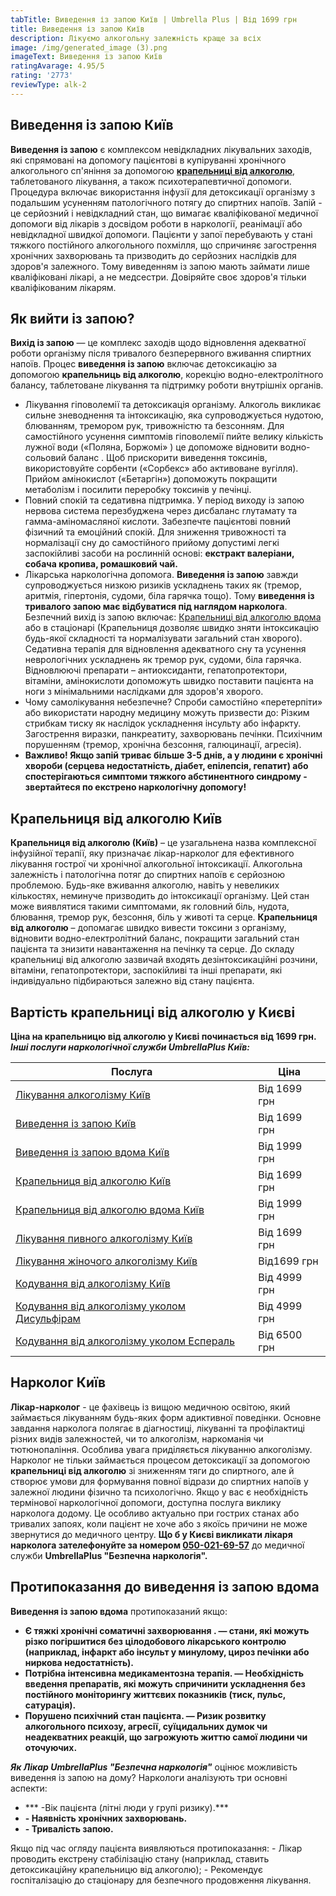 ```yaml
---
tabTitle: Виведення із запою Київ | Umbrella Plus | Від 1699 грн
title: Виведення із запою Київ
description: Лікуємо алкогольну залежність краще за всіх
image: /img/generated_image (3).png
imageText: Виведення із запою Київ
ratingAvarage: 4.95/5
rating: '2773'
reviewType: alk-2
---
```


## Виведення із запою Київ

**Виведення із запою** є комплексом невідкладних лікувальних заходів, які спрямовані на допомогу пацієнтові в купіруванні хронічного алкогольного сп'яніння за допомогою **[крапельниці від алкоголю](https://umbrella-plus.com.ua/uk/kiev/kapelnica_ot_alkogola_kiev/)**, таблетованого лікування, а також психотерапевтичної допомоги. Процедура включає використання інфузії для детоксикації організму з подальшим усуненням патологічного потягу до спиртних напоїв. Запій - це серйозний і невідкладний стан, що вимагає кваліфікованої медичної допомоги від лікарів з досвідом роботи в наркології, реанімації або невідкладної швидкої допомоги. Пацієнти у запої перебувають у стані тяжкого постійного алкогольного похмілля, що спричиняє загострення хронічних захворювань та призводить до серйозних наслідків для здоров'я залежного. Тому виведенням із запою мають займати лише кваліфіковані лікарі, а не медсестри. Довіряйте своє здоров'я тільки кваліфікованим лікарям.

## Як вийти із запою?

**Вихід із запою** — це комплекс заходів щодо відновлення адекватної роботи організму після тривалого безперервного вживання спиртних напоїв. Процес **виведення із запою** включає детоксикацію за допомогою **крапельниць від алкоголю**, корекцію водно-електролітного балансу, таблетоване лікування та підтримку роботи внутрішніх органів.

* Лікування гіповолемії та детоксикація організму. Алкоголь викликає сильне зневоднення та інтоксикацію, яка супроводжується нудотою, блюванням, тремором рук, тривожністю та безсонням. Для самостійного усунення симптомів гіповолемії пийте велику кількість лужної води («Поляна, Боржомі» ) це допоможе відновити водно-сольовий баланс . Щоб прискорити виведення токсинів, використовуйте сорбенти  («Сорбекс» або активоване вугілля). Прийом амінокислот («Бетаргін») допоможуть покращити метаболізм і посилити переробку токсинів у печінці.
* Повний спокій та седативна підтримка. У період виходу із запою нервова система перезбуджена через дисбаланс глутамату та гамма-аміномасляної кислоти. Забезпечте пацієнтові повний фізичний та емоційний спокій. Для зниження тривожності та нормалізації сну до самостійного прийому допустимі легкі заспокійливі засоби на рослинній основі: **екстракт валеріани, собача кропива, ромашковий чай.**
* Лікарська наркологічна допомога. **Виведення із запою** завжди супроводжується низкою ризиків ускладнень таких як (тремор, аритмія, гіпертонія, судоми, біла гарячка тощо). Тому **виведення із тривалого запою має відбуватися під наглядом нарколога**. Безпечний вихід із запою включає: [Крапельниці від алкоголю вдома](https://umbrella-plus.com.ua/uk/kiev/kapelnica_ot_alkogola_na_dom_kiev/) або в стаціонарі (Крапельниця дозволяє швидко зняти інтоксикацію будь-якої складності та нормалізувати загальний стан хворого). Седативна терапія для відновлення адекватного сну та усунення неврологічних ускладнень як тремор рук, судоми, біла гарячка. Відновлюючі препарати – антиоксиданти, гепатопротектори, вітаміни, амінокислоти допоможуть швидко поставити пацієнта на ноги з мінімальними наслідками для здоров'я хворого.
* Чому самолікування небезпечне? Спроби самостійно «перетерпіти» або використати народну медицину можуть призвести до: Різким стрибкам тиску як наслідок ускладнення інсульту або інфаркту. Загострення виразки, панкреатиту, захворювань печінки. Психічним порушенням (тремор, хронічна безсоння, галюцинації, агресія).
* **Важливо! Якщо запій триває більше 3-5 днів, а у людини є хронічні хвороби (серцева недостатність, діабет, епілепсія, гепатит) або спостерігаються симптоми тяжкого абстинентного синдрому - звертайтеся по екстрено наркологічну допомогу!**

## Крапельниця від алкоголю Київ

**Крапельниця від алкоголю (Київ)** – це узагальнена назва комплексної інфузійної терапії, яку призначає лікар-нарколог для ефективного лікування гострої чи хронічної алкогольної інтоксикації. Алкогольна залежність і патологічна потяг до спиртних напоїв є серйозною проблемою. Будь-яке вживання алкоголю, навіть у невеликих кількостях, неминуче призводить до інтоксикації організму. Цей стан може виявлятися такими симптомами, як головний біль, нудота, блювання, тремор рук, безсоння, біль у животі та серце. **Крапельниця від алкоголю** – допомагає швидко вивести токсини з організму, відновити водно-електролітний баланс, покращити загальний стан пацієнта та знизити навантаження на печінку та серце. До складу крапельниці від алкоголю зазвичай входять дезінтоксикаційні розчини, вітаміни, гепатопротектори, заспокійливі та інші препарати, які індивідуально підбираються залежно від стану пацієнта.

## Вартість крапельниці від алкоголю у Києві

**Ціна на крапельницю від алкоголю у Києві починається від 1699 грн. *Інші послуги наркологічної служби UmbrellaPlus Київ:***

| Послуга                                                                                                                         | Ціна         |
| ------------------------------------------------------------------------------------------------------------------------------- | ------------ |
| [Лікування алкоголізму Київ](https://umbrella-plus.com.ua/uk/kiev/likyvania-alkogolizmy-kiev/)                                  | Від 1699 грн |
| [Виведення із запою Київ](https://umbrella-plus.com.ua/uk/kiev/vivod-iz-zapoia-kiev-ua/)                                        | Від 1699 грн |
| [Виведення із запою вдома Київ](https://umbrella-plus.com.ua/uk/kiev/vivod-iz-zapoia-na-domy-kiev-ua/)                          | Від 1999 грн |
| [Крапельниця від алкоголю Київ](https://umbrella-plus.com.ua/uk/kiev/kapelnica_ot_alkogola_kiev/)                               | Від 1699 грн |
| [Крапельниця від алкоголю вдома Київ](https://umbrella-plus.com.ua/uk/kiev/kapelnica_ot_alkogola_na_dom_kiev/)                  | Від 1999 грн |
| [Лікування пивного алкоголізму Київ](https://umbrella-plus.com.ua/uk/kiev/likyvania-pivnogo-alkogolizma-kyiv/)                  | Від 1699 грн |
| [Лікування жіночого алкоголізму Київ](https://umbrella-plus.com.ua/uk/kiev/likyvania-jenskogo-alkogolizma-kiev/)                | Від1699 грн  |
| [Кодування від алкоголізму Київ](https://umbrella-plus.com.ua/uk/kiev/kodirovka-ot-alkogolia-kiev-ua/)                          | Від 4999 грн |
| [Кодування від алкоголізму уколом Дисульфірам](https://umbrella-plus.com.ua/uk/kiev/kodirovka-ot-alkogolia-disulfiram-kiev-ua/) | Від 4999 грн |
| [Кодування від алкоголізму уколом Еспераль](https://umbrella-plus.com.ua/uk/kiev/kodirovka-ot-alkogolizma-espiarl-kiev-ua/)     | Від 6500 грн |

## Нарколог Київ

**Лікар-нарколог** - це фахівець із вищою медичною освітою, який займається лікуванням будь-яких форм адиктивної поведінки. Основне завдання нарколога полягає в діагностиці, лікуванні та профілактиці різних видів залежностей, чи то алкоголізм, наркоманія чи тютюнопаління. Особлива увага приділяється лікуванню алкоголізму. Нарколог не тільки займається процесом детоксикації за допомогою **крапельниці від алкоголю** зі зниженням тяги до спиртного, але й створює умови для формування повної відрази до спиртних напоїв у залежної людини фізично та психологічно. Якщо у вас є необхідність термінової наркологічної допомоги, доступна послуга виклику нарколога додому. Це особливо актуально при гострих станах або тривалих запоях, коли пацієнт не хоче або з якоїсь причини не може звернутися до медичного центру. **Що б у Києві викликати лікаря нарколога зателефонуйте за номером [050-021-69-57](tel:0500216957)** до медичної служби **UmbrellaPlus "Безпечна наркологія".**

## Протипоказання до виведення із запою вдома

**Виведення із запою вдома** протипоказаний якщо:

* **Є тяжкі хронічні соматичні захворювання .
  — стани, які можуть різко погіршитися без цілодобового лікарського контролю (наприклад, інфаркт або інсульт у минулому, цироз печінки або ниркова недостатність).**
* **Потрібна інтенсивна медикаментозна терапія.
  — Необхідність введення препаратів, які можуть спричинити ускладнення без постійного моніторингу життєвих показників (тиск, пульс, сатурація).**
* **Порушено психічний стан пацієнта.
  — Ризик розвитку алкогольного психозу, агресії, суїцидальних думок чи неадекватних реакцій, що загрожують життю самої людини чи оточуючих.**

***Як Лікар UmbrellaPlus "Безпечна наркологія"*** оцінює можливість виведення із запою на дому?
Наркологи аналізують три основні аспекти:

* *** -Вік пацієнта (літні люди у групі ризику).***
* **- Наявність хронічних захворювань.**
* **- Тривалість запою.**

Якщо під час огляду пацієнта виявляються протипоказання:
\- Лікар проводить екстрену стабілізацію стану (наприклад, ставить детоксикаційну крапельницю від алкоголю);
\- Рекомендує госпіталізацію до стаціонару для безпечного продовження лікування.
